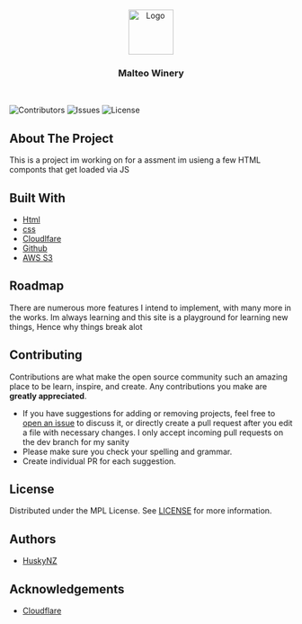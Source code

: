 <br/>
<p align="center">
  <a href="https://github.com/huskynz/Malteo-Winery">
    <img src="https://serv.malteowinery.xyz/logo/defualt.png" alt="Logo" width="80" height="80">
  </a>

  <h3 align="center">Malteo Winery</h3>
  <br>

</p>

![Contributors](https://img.shields.io/github/contributors/HuskyNZ/Malteo-Winery?color=dark-green) ![Issues](https://img.shields.io/github/issues/HuskyNZ/Malteo-Winery) ![License](https://img.shields.io/github/license/HuskyNZ/Malteo-Winery)

## About The Project
This is a project im working on for a assment im usieng a few HTML componts that get loaded via JS
## Built With
- [Html](#)
- [css](#)
- [Cloudlfare](https://www.cloudflare.com/)
- [Github](https://github.com/)
- [AWS S3](https://aws.amazon.com/pm/serv-s3/?trk=fecf68c9-3874-4ae2-a7ed-72b6d19c8034&sc_channel=ps&ef_id=CjwKCAjwvrOpBhBdEiwAR58-3FbmEoc9WO3VvEhYRulAUtiFBDXD4lbbttnShl7keIsckyEgHoARrxoCU2kQAvD_BwE:G:s&s_kwcid=AL!4422!3!536452728638!e!!g!!aws%20s3!11204620052!112938567994)

## Roadmap

There are numerous more features I intend to implement, with many more in the works.
Im always learning and this site is a playground for learning new things, Hence why things break alot

## Contributing

Contributions are what make the open source community such an amazing place to be learn, inspire, and create. Any contributions you make are **greatly appreciated**.

- If you have suggestions for adding or removing projects, feel free to [open an issue](https://github.com/huskynz/peter-portfolio/issues/new) to discuss it, or directly create a pull request after you edit a file with necessary changes. I only accept incoming pull requests on the dev branch for my sanity
- Please make sure you check your spelling and grammar.
- Create individual PR for each suggestion.

## License

Distributed under the MPL License. See [LICENSE](https://github.com/huskynz/Malteo-Winery/blob/master/LICENSE) for more information.

## Authors

- [HuskyNZ](https://www.husky.nz)

## Acknowledgements

- [Cloudflare](https://cloudflare.com)
